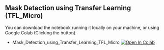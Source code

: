 ##  Mask Detection using Transfer Learning (TFL_Micro) 
You can download the notebook running it locally on your machine, or using Google Colab (Clicking the button).

- Mask_Detection_using_Transfer_Learning_TFL_Micro [![Open In Colab](https://colab.research.google.com/assets/colab-badge.svg)](https://colab.research.google.com/github/Mjrovai/UNIFEI-IESTI01-TinyML-2022.1/blob/main/00_Curse_Folder/2_Applications_Deploy/Class_25/Mask_Detection_using_Transfer_Learning_TFL_Micro.ipynb)
